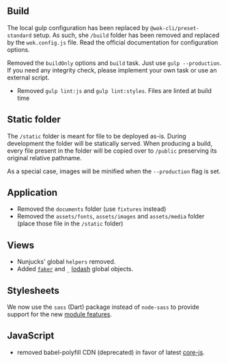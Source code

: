 ## Build

The local gulp configuration has been replaced by `@wok-cli/preset-standard` setup. As such, she `/build` folder has been removed and replaced by the `wok.config.js` file. Read the official documentation for configuration options.

Removed the `buildOnly` options and `build` task. Just use `gulp --production`. 
If you need any integrity check, please implement your own task or use an external script.

- Removed `gulp lint:js` and `gulp lint:styles`. Files are linted at build time

## Static folder

The `/static` folder is meant for file to be deployed as-is. 
During development the folder will be statically served. When producing a build, every file present in the folder will be copied over to `/public` preserving its original relative pathname.

As a special case, images will be minified when the `--production` flag is set.

## Application

- Removed the `documents` folder (use `fixtures` instead)
- Removed the `assets/fonts`, `assets/images` and  `assets/media` folder (place those file in the `/static` folder)

## Views

- Nunjucks' global `helpers` removed. 
- Added [`faker`](https://github.com/Marak/faker.js) and `_` [lodash](https://lodash.com/) global objects.

## Stylesheets

We now use the `sass` (Dart) package instead of `node-sass` to provide support for the new [module features](https://sass-lang.com/blog/the-module-system-is-launched). 

## JavaScript

- removed babel-polyfill CDN (deprecated) in favor of latest [core-js](https://github.com/zloirock/core-js).